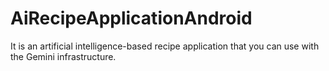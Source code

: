 # AiRecipeApplicationAndroid
It is an artificial intelligence-based recipe application that you can use with the Gemini infrastructure.
